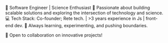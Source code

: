 🚀 Software Engineer | Science Enthusiast 🧬
Passionate about building scalable solutions and exploring the intersection of technology and science.
💻 Tech Stack: Co-founder; Rete tech. | >3 years experience in Js | front-end dev.
🔬 Always learning, experimenting, and pushing boundaries.

📌 Open to collaboration on innovative projects!
